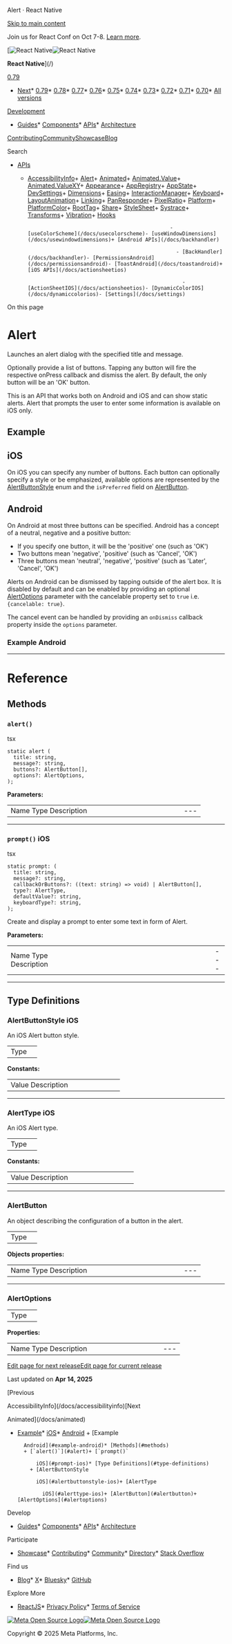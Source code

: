 Alert · React Native

[Skip to main content](#__docusaurus_skipToContent_fallback)

Join us for React Conf on Oct 7-8. [Learn more](https://conf.react.dev).

[![React Native](/img/header_logo.svg)![React Native](/img/header_logo.svg)

**React Native**](/)

[0.79](/docs/alert)

* [Next](/docs/next/alert)* [0.79](/docs/alert)* [0.78](/docs/0.78/alert)* [0.77](/docs/0.77/alert)* [0.76](/docs/0.76/alert)* [0.75](/docs/0.75/alert)* [0.74](/docs/0.74/alert)* [0.73](/docs/0.73/alert)* [0.72](/docs/0.72/alert)* [0.71](/docs/0.71/alert)* [0.70](/docs/0.70/alert)* [All versions](/versions)

[Development](#)

* [Guides](/docs/getting-started)* [Components](/docs/components-and-apis)* [APIs](/docs/accessibilityinfo)* [Architecture](/architecture/overview)

[Contributing](/contributing/overview)[Community](/community/overview)[Showcase](/showcase)[Blog](/blog)

Search

* [APIs](/docs/accessibilityinfo)

  + [AccessibilityInfo](/docs/accessibilityinfo)+ [Alert](/docs/alert)+ [Animated](/docs/animated)+ [Animated.Value](/docs/animatedvalue)+ [Animated.ValueXY](/docs/animatedvaluexy)+ [Appearance](/docs/appearance)+ [AppRegistry](/docs/appregistry)+ [AppState](/docs/appstate)+ [DevSettings](/docs/devsettings)+ [Dimensions](/docs/dimensions)+ [Easing](/docs/easing)+ [InteractionManager](/docs/interactionmanager)+ [Keyboard](/docs/keyboard)+ [LayoutAnimation](/docs/layoutanimation)+ [Linking](/docs/linking)+ [PanResponder](/docs/panresponder)+ [PixelRatio](/docs/pixelratio)+ [Platform](/docs/platform)+ [PlatformColor](/docs/platformcolor)+ [RootTag](/docs/roottag)+ [Share](/docs/share)+ [StyleSheet](/docs/stylesheet)+ [Systrace](/docs/systrace)+ [Transforms](/docs/transforms)+ [Vibration](/docs/vibration)+ [Hooks](/docs/usecolorscheme)

                                                      - [useColorScheme](/docs/usecolorscheme)- [useWindowDimensions](/docs/usewindowdimensions)+ [Android APIs](/docs/backhandler)

                                                        - [BackHandler](/docs/backhandler)- [PermissionsAndroid](/docs/permissionsandroid)- [ToastAndroid](/docs/toastandroid)+ [iOS APIs](/docs/actionsheetios)

                                                          - [ActionSheetIOS](/docs/actionsheetios)- [DynamicColorIOS](/docs/dynamiccolorios)- [Settings](/docs/settings)

On this page

Alert
=====

Launches an alert dialog with the specified title and message.

Optionally provide a list of buttons. Tapping any button will fire the respective onPress callback and dismiss the alert. By default, the only button will be an 'OK' button.

This is an API that works both on Android and iOS and can show static alerts. Alert that prompts the user to enter some information is available on iOS only.

Example[​](#example "Direct link to Example")
---------------------------------------------

iOS[​](#ios "Direct link to iOS")
---------------------------------

On iOS you can specify any number of buttons. Each button can optionally specify a style or be emphasized, available options are represented by the [AlertButtonStyle](#alertbuttonstyle-ios) enum and the `isPreferred` field on [AlertButton](/docs/alert#alertbutton).

Android[​](#android "Direct link to Android")
---------------------------------------------

On Android at most three buttons can be specified. Android has a concept of a neutral, negative and a positive button:

* If you specify one button, it will be the 'positive' one (such as 'OK')
* Two buttons mean 'negative', 'positive' (such as 'Cancel', 'OK')
* Three buttons mean 'neutral', 'negative', 'positive' (such as 'Later', 'Cancel', 'OK')

Alerts on Android can be dismissed by tapping outside of the alert box. It is disabled by default and can be enabled by providing an optional [AlertOptions](/docs/alert#alertoptions) parameter with the cancelable property set to `true` i.e.  
`{cancelable: true}`.

The cancel event can be handled by providing an `onDismiss` callback property inside the `options` parameter.

### Example Android [​](#example-android "Direct link to example-android")

---

Reference
=========

Methods[​](#methods "Direct link to Methods")
---------------------------------------------

### `alert()`[​](#alert "Direct link to alert")

tsx

```
static alert (  
  title: string,  
  message?: string,  
  buttons?: AlertButton[],  
  options?: AlertOptions,  
);  

```

**Parameters:**

|  |  |  |  |  |  |  |  |  |  |  |  |  |  |  |
| --- | --- | --- | --- | --- | --- | --- | --- | --- | --- | --- | --- | --- | --- | --- |
| Name Type Description|  |  |  |  |  |  |  |  |  |  |  |  | | --- | --- | --- | --- | --- | --- | --- | --- | --- | --- | --- | --- | | title Required  string The dialog's title. Passing `null` or empty string will hide the title.| message string An optional message that appears below the dialog's title.|  |  |  |  |  |  | | --- | --- | --- | --- | --- | --- | | buttons [AlertButton](/docs/alert#alertbutton)[] An optional array containing buttons configuration.|  |  |  | | --- | --- | --- | | options [AlertOptions](/docs/alert#alertoptions) An optional Alert configuration. | | | | | | | | | | | | | | |

---

### `prompt()` iOS [​](#prompt-ios "Direct link to prompt-ios")

tsx

```
static prompt: (  
  title: string,  
  message?: string,  
  callbackOrButtons?: ((text: string) => void) | AlertButton[],  
  type?: AlertType,  
  defaultValue?: string,  
  keyboardType?: string,  
);  

```

Create and display a prompt to enter some text in form of Alert.

**Parameters:**

|  |  |  |  |  |  |  |  |  |  |  |  |  |  |  |  |  |  |  |  |  |  |  |  |
| --- | --- | --- | --- | --- | --- | --- | --- | --- | --- | --- | --- | --- | --- | --- | --- | --- | --- | --- | --- | --- | --- | --- | --- |
| Name Type Description|  |  |  |  |  |  |  |  |  |  |  |  |  |  |  |  |  |  |  |  |  | | --- | --- | --- | --- | --- | --- | --- | --- | --- | --- | --- | --- | --- | --- | --- | --- | --- | --- | --- | --- | --- | | title Required  string The dialog's title.|  |  |  |  |  |  |  |  |  |  |  |  |  |  |  |  |  |  | | --- | --- | --- | --- | --- | --- | --- | --- | --- | --- | --- | --- | --- | --- | --- | --- | --- | --- | | message string An optional message that appears above the text input.|  |  |  |  |  |  |  |  |  |  |  |  |  |  |  | | --- | --- | --- | --- | --- | --- | --- | --- | --- | --- | --- | --- | --- | --- | --- | | callbackOrButtons function  ---  [AlertButton](/docs/alert#alertButton)[] If passed a function, it will be called with the prompt's value `(text: string) => void`, when the user taps 'OK'.  ---  If passed an array, buttons will be configured based on the array content.| type [AlertType](/docs/alert#alerttype-ios) This configures the text input.|  |  |  |  |  |  |  |  |  | | --- | --- | --- | --- | --- | --- | --- | --- | --- | | defaultValue string The default text in text input.|  |  |  |  |  |  | | --- | --- | --- | --- | --- | --- | | keyboardType string The keyboard type of first text field (if exists). One of TextInput [keyboardTypes](/docs/textinput#keyboardtype).| options [AlertOptions](/docs/alert#alertoptions) An optional Alert configuration. | | | | | | | | | | | | | | | | | | | | | | | |

---

Type Definitions[​](#type-definitions "Direct link to Type Definitions")
------------------------------------------------------------------------

### AlertButtonStyle iOS [​](#alertbuttonstyle-ios "Direct link to alertbuttonstyle-ios")

An iOS Alert button style.

|  |  |
| --- | --- |
| Type|  | | --- | | enum | |

**Constants:**

|  |  |  |  |  |  |  |  |
| --- | --- | --- | --- | --- | --- | --- | --- |
| Value Description|  |  |  |  |  |  | | --- | --- | --- | --- | --- | --- | | `'default'` Default button style.|  |  |  |  | | --- | --- | --- | --- | | `'cancel'` Cancel button style.|  |  | | --- | --- | | `'destructive'` Destructive button style. | | | | | | | |

---

### AlertType iOS [​](#alerttype-ios "Direct link to alerttype-ios")

An iOS Alert type.

|  |  |
| --- | --- |
| Type|  | | --- | | enum | |

**Constants:**

|  |  |  |  |  |  |  |  |  |  |
| --- | --- | --- | --- | --- | --- | --- | --- | --- | --- |
| Value Description|  |  |  |  |  |  |  |  | | --- | --- | --- | --- | --- | --- | --- | --- | | `'default'` Default alert with no inputs|  |  |  |  |  |  | | --- | --- | --- | --- | --- | --- | | `'plain-text'` Plain text input alert|  |  |  |  | | --- | --- | --- | --- | | `'secure-text'` Secure text input alert|  |  | | --- | --- | | `'login-password'` Login and password alert | | | | | | | | | |

---

### AlertButton[​](#alertbutton "Direct link to AlertButton")

An object describing the configuration of a button in the alert.

|  |  |
| --- | --- |
| Type|  | | --- | | array of objects | |

**Objects properties:**

|  |  |  |  |  |  |  |  |  |  |  |  |  |  |  |
| --- | --- | --- | --- | --- | --- | --- | --- | --- | --- | --- | --- | --- | --- | --- |
| Name Type Description|  |  |  |  |  |  |  |  |  |  |  |  | | --- | --- | --- | --- | --- | --- | --- | --- | --- | --- | --- | --- | | text string Button label.|  |  |  |  |  |  |  |  |  | | --- | --- | --- | --- | --- | --- | --- | --- | --- | | onPress function Callback function when button is pressed.|  |  |  |  |  |  | | --- | --- | --- | --- | --- | --- | | style iOS  [AlertButtonStyle](/docs/alert#alertbuttonstyle-ios) Button style, on Android this property will be ignored.|  |  |  | | --- | --- | --- | | isPreferred iOS  boolean Whether button should be emphasized, on Android this property will be ignored. | | | | | | | | | | | | | | |

---

### AlertOptions[​](#alertoptions "Direct link to AlertOptions")

|  |  |
| --- | --- |
| Type|  | | --- | | object | |

**Properties:**

|  |  |  |  |  |  |  |  |  |  |  |  |
| --- | --- | --- | --- | --- | --- | --- | --- | --- | --- | --- | --- |
| Name Type Description|  |  |  |  |  |  |  |  |  | | --- | --- | --- | --- | --- | --- | --- | --- | --- | | cancelable Android  boolean Defines if alert can be dismissed by tapping outside of the alert box.|  |  |  |  |  |  | | --- | --- | --- | --- | --- | --- | | userInterfaceStyle iOS  string The interface style used for the alert, can be set to `light` or `dark`, otherwise the default system style will be used.| onDismiss Android  function Callback function fired when alert has been dismissed. | | | | | | | | | | | |

[Edit page for next release](https://github.com/facebook/react-native-website/edit/main/docs/alert.md)[Edit page for current release](https://github.com/facebook/react-native-website/edit/main/website/versioned_docs/version-0.79/alert.md)

Last updated on **Apr 14, 2025**

[Previous

AccessibilityInfo](/docs/accessibilityinfo)[Next

Animated](/docs/animated)

* [Example](#example)* [iOS](#ios)* [Android](#android)
      + [Example

        Android](#example-android)* [Methods](#methods)
        + [`alert()`](#alert)+ [`prompt()`

            iOS](#prompt-ios)* [Type Definitions](#type-definitions)
          + [AlertButtonStyle

            iOS](#alertbuttonstyle-ios)+ [AlertType

              iOS](#alerttype-ios)+ [AlertButton](#alertbutton)+ [AlertOptions](#alertoptions)

Develop

* [Guides](/docs/getting-started)* [Components](/docs/components-and-apis)* [APIs](/docs/accessibilityinfo)* [Architecture](/architecture/overview)

Participate

* [Showcase](/showcase)* [Contributing](/contributing/overview)* [Community](/community/overview)* [Directory](https://reactnative.directory/)* [Stack Overflow](https://stackoverflow.com/questions/tagged/react-native)

Find us

* [Blog](/blog)* [X](https://x.com/reactnative)* [Bluesky](https://bsky.app/profile/reactnative.dev)* [GitHub](https://github.com/facebook/react-native)

Explore More

* [ReactJS](https://react.dev/)* [Privacy Policy](https://opensource.fb.com/legal/privacy/)* [Terms of Service](https://opensource.fb.com/legal/terms/)

[![Meta Open Source Logo](/img/oss_logo.svg)![Meta Open Source Logo](/img/oss_logo.svg)](https://opensource.fb.com/)

Copyright © 2025 Meta Platforms, Inc.